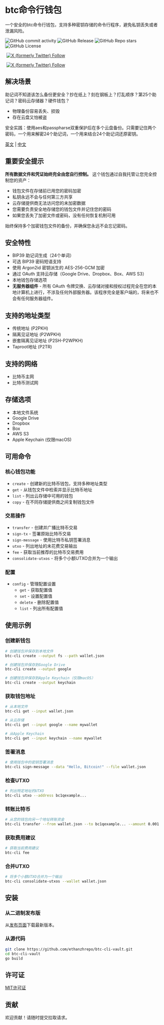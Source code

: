 # btc命令行钱包

一个安全的btc命令行钱包，支持多种密钥存储的命令行程序，避免私钥丢失或者泄漏风险。

![GitHub commit activity](https://img.shields.io/github/commit-activity/w/ethanzhrepo/btc-cli-vault)
![GitHub Release](https://img.shields.io/github/v/release/ethanzhrepo/btc-cli-vault)
![GitHub Repo stars](https://img.shields.io/github/stars/ethanzhrepo/btc-cli-vault)
![GitHub License](https://img.shields.io/github/license/ethanzhrepo/btc-cli-vault)


<a href="https://t.me/ethanatca"><img alt="" src="https://img.shields.io/badge/Telegram-%40ethanatca-blue" /></a>
<a href="https://x.com/intent/follow?screen_name=0x99_Ethan">
<img alt="X (formerly Twitter) Follow" src="https://img.shields.io/twitter/follow/0x99_Ethan">
</a>

<a href="https://t.me/ethanatca"><img alt="" src="https://img.shields.io/badge/Telegram-%40ethanatca-blue" /></a>
<a href="https://x.com/intent/follow?screen_name=0x99_Ethan">
<img alt="X (formerly Twitter) Follow" src="https://img.shields.io/twitter/follow/0x99_Ethan">
</a>


## 解决场景

助记词不知道该怎么备份更安全？抄在纸上？刻在钢板上？打乱顺序？第25个助记词？密码云存储器？硬件钱包？
- 物理备份容易丢失、损毁
- 存在云盘又怕被盗

安全实践：使用aes和passpharse双重保护后在多个云盘备份。只需要记住两个密码，一个用来解密24个助记词，一个用来结合24个助记词还原密钥。

[英文](./README.md) | [中文](./README_cn.md) 

## 重要安全提示

**所有数据文件和凭证始终完全由您自行控制。** 这个钱包通过自我托管让您完全控制您的资产：

- 钱包文件在存储前已用您的密码加密
- 私钥永远不会与任何第三方共享
- 云存储提供商无法访问您的未加密数据
- 您需要负责安全地存储您的钱包文件并记住您的密码
- 如果您丢失了加密文件或密码，没有任何恢复机制可用

始终保持多个加密钱包文件的备份，并确保您永远不会忘记密码。

## 安全特性

- BIP39 助记词生成（24个单词）
- 可选 BIP39 密码短语支持
- 使用 Argon2id 密钥派生的 AES-256-GCM 加密
- 通过 OAuth 支持云存储（Google Drive、Dropbox、Box、AWS S3）
- 本地钱包存储选项
- **无服务器组件** - 所有 OAuth 令牌交换、云存储对接和授权过程完全在您的本地计算机上进行，不涉及任何外部服务器。该程序完全是客户端的，将来也不会有任何服务器组件。

## 支持的地址类型

- 传统地址 (P2PKH)
- 隔离见证地址 (P2WPKH)
- 嵌套隔离见证地址 (P2SH-P2WPKH)
- Taproot地址 (P2TR)

## 支持的网络

- 比特币主网
- 比特币测试网

## 存储选项

- 本地文件系统
- Google Drive
- Dropbox
- Box
- AWS S3
- Apple Keychain (仅限macOS)

## 可用命令

### 核心钱包功能

- `create` - 创建新的比特币钱包，支持多种地址类型
- `get` - 从钱包文件中检索并显示比特币地址
- `list` - 列出云存储中可用的钱包
- `copy` - 在不同存储提供商之间复制钱包文件

### 交易操作

- `transfer` - 创建并广播比特币交易
- `sign-tx` - 签署原始比特币交易
- `sign-message` - 使用比特币私钥签署消息
- `utxo` - 列出地址的未花费交易输出
- `fee` - 获取当前推荐的比特币交易费用
- `consolidate-utxos` - 将多个小额UTXO合并为一个输出

### 配置

- `config` - 管理配置设置
  - `get` - 获取配置值
  - `set` - 设置配置值
  - `delete` - 删除配置值
  - `list` - 列出所有配置值

## 使用示例

### 创建新钱包

```bash
# 创建钱包并保存到本地文件
btc-cli create --output fs --path wallet.json

# 创建钱包并保存到Google Drive
btc-cli create --output google

# 创建钱包并保存到Apple Keychain（仅限macOS）
btc-cli create --output keychain
```

### 获取钱包地址

```bash
# 从本地文件
btc-cli get --input wallet.json

# 从云存储
btc-cli get --input google --name mywallet

# 从Apple Keychain
btc-cli get --input keychain --name mywallet
```

### 签署消息

```bash
# 使用钱包中的密钥签署消息
btc-cli sign-message --data "Hello, Bitcoin!" --file wallet.json
```

### 检查UTXO

```bash
# 列出特定地址的UTXO
btc-cli utxo --address bc1qexample...
```

### 转账比特币

```bash
# 从您的钱包向另一个地址转账资金
btc-cli transfer --from wallet.json --to bc1qexample... --amount 0.001
```

### 获取费用建议

```bash
# 获取当前费用建议
btc-cli fee
```

### 合并UTXO

```bash
# 将多个小额UTXO合并为一个输出
btc-cli consolidate-utxos --wallet wallet.json
```

## 安装

### 从二进制发布版

从[发布页面](https://github.com/ethanzhrepo/btc-cli-vault/releases)下载最新版本。

### 从源代码

```bash
git clone https://github.com/ethanzhrepo/btc-cli-vault.git
cd btc-cli-vault
go build
```

## 许可证

[MIT许可证](LICENSE)

## 贡献

欢迎贡献！请随时提交拉取请求。

